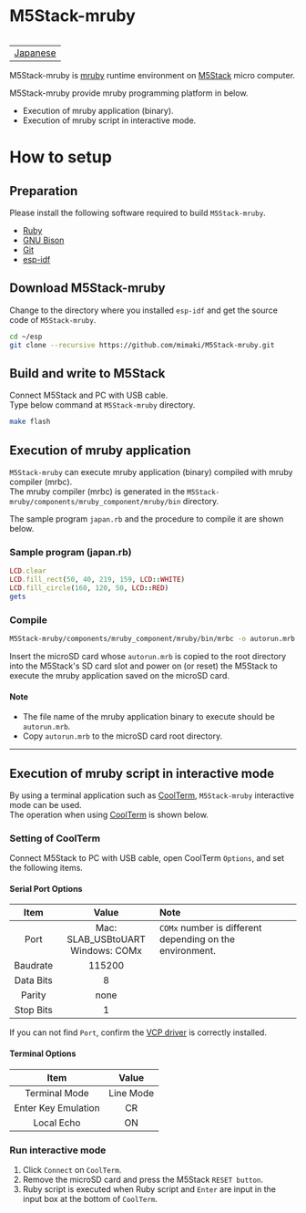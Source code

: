 # M5Stack-mruby

<table align="right"><tr><td><a href="README_ja.md">Japanese</a></td></tr></table><br/>

M5Stack-mruby is [mruby](http://mruby.org/) runtime environment on [M5Stack](https://m5stack.com/) micro computer.

M5Stack-mruby provide mruby programming platform in below.

- Execution of mruby application (binary).
- Execution of mruby script in interactive mode.

# How to setup

## Preparation

Please install the following software required to build `M5Stack-mruby`.

- [Ruby](https://www.ruby-lang.org/)
- [GNU Bison](https://www.gnu.org/software/bison/)
- [Git](https://git-scm.com/)
- [esp-idf](https://github.com/espressif/esp-idf)

## Download M5Stack-mruby

Change to the directory where you installed `esp-idf` and get the source code of `M5Stack-mruby`.

```bash
cd ~/esp
git clone --recursive https://github.com/mimaki/M5Stack-mruby.git
```

## Build and write to M5Stack

Connect M5Stack and PC with USB cable.  
Type below command at `M5Stack-mruby` directory.

```bash
make flash
```

## Execution of mruby application

`M5Stack-mruby` can execute mruby application (binary) compiled with mruby compiler (mrbc).  
The mruby compiler (mrbc) is generated in the ``M5Stack-mruby/components/mruby_component/mruby/bin`` directory.

The sample program `japan.rb` and the procedure to compile it are shown below.

### Sample program (japan.rb)

```rb
LCD.clear
LCD.fill_rect(50, 40, 219, 159, LCD::WHITE)
LCD.fill_circle(160, 120, 50, LCD::RED)
gets
```

### Compile

```bash
M5Stack-mruby/components/mruby_component/mruby/bin/mrbc -o autorun.mrb japan.rb
```

Insert the microSD card whose `autorun.mrb` is copied to the root directory into the M5Stack's SD card slot and power on (or reset) the M5Stack to execute the mruby application saved on the microSD card.


#### Note

- The file name of the mruby application binary to execute should be `autorun.mrb`.
- Copy `autorun.mrb` to the microSD card root directory.

---
## Execution of mruby script in interactive mode

By using a terminal application such as [CoolTerm](http://freeware.the-meiers.org/), `M5Stack-mruby` interactive mode can be used.  
The operation when using [CoolTerm](http://freeware.the-meiers.org/) is shown below.

### Setting of CoolTerm

Connect M5Stack to PC with USB cable, open CoolTerm `Options`, and set the following items.

#### Serial Port Options

|Item|Value|Note|
|:-:|:-:|:--|
|Port|Mac: SLAB_USBtoUART<br/>Windows: COMx|`COMx` number is different depending on the environment.|
|Baudrate|115200|　|
|Data Bits|8|　|
|Parity|none|　|
|Stop Bits|1|　|

If you can not find `Port`, confirm the [VCP driver](https://www.silabs.com/products/development-tools/software/usb-to-uart-bridge-vcp-drivers) is correctly installed.

#### Terminal Options

|Item|Value|
|:-:|:-:|
|Terminal Mode|Line Mode|
|Enter Key Emulation|CR|
|Local Echo|ON|

### Run interactive mode

1. Click `Connect` on `CoolTerm`.
2. Remove the microSD card and press the M5Stack `RESET button`.
3. Ruby script is executed when Ruby script and `Enter` are input in the input box at the bottom of `CoolTerm`.
